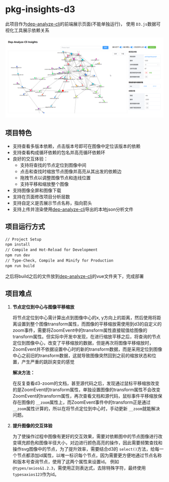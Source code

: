 # pkg-insights-d3

此项目作为[dep-analyze-cli](https://github.com/15871687941/dep-analyze-cli-sourcecode)的前端展示页面(不能单独运行)， 使用 `D3.js`数据可视化工具展示依赖关系

![screenshot](docs/images/screenshot.png)

## 项目特色

* 支持查看多版本依赖，点击版本号即可在图像中定位该版本的依赖
* 支持查看构成循环依赖的包名并高亮循环依赖环
* 良好的交互体验：
  * 支持将查找的节点定位到图像中间
  * 点击和查找时缩放节点图像并高亮从其出发的依赖边
  * 拖拽节点以调整图像节点和连线位置
  * 支持平移和缩放整个图像
* 支持图像全屏和图像下载
* 支持在页面修改项目分析层数
* 支持自定义是否展示节点名称，指向箭头
* 支持上传并渲染使用[dep-analyze-cli](https://github.com/15871687941/dep-analyze-cli-sourcecode)导出的本地json分析文件

## 项目运行方式

```sh
// Project Setup
npm install
// Compile and Hot-Reload for Development
npm run dev
// Type-Check, Compile and Minify for Production
npm run build
```

之后将build之后的文件放到[dep-analyze-cli](https://github.com/15871687941/dep-analyze-cli-sourcecode)的vue文件夹下，完成部署

## 项目难点

1. **节点定位到中心与图像平移缩放**

   将节点定位到中心需计算出点到图像中心的x, y方向上的距离，然后使用将距离设置到整个图像transform属性，而图像的平移缩放需使用到d3的自定义的zoom事件，需要将ZoomEvent中的transform属性直接赋值给图像的transform属性。但实际中开发中发现，在进行缩放平移之后，将查询的节点定位到图像中心，改变了平移缩放的数据，但是再次将图像平移缩放时，ZoomEvent并不依据设置中心时的新的transform数据，而是采用定位到图像中心之前旧的transform数据，这就导致图像突然回到之前的缩放状态和位置，产生严重的跳跃突变的感觉

   **解决方法：**

   在反复查看d3-zoom的文档，甚至源代码之后，发现通过鼠标平移缩放改变的是ZoomEvent的transform属性，单独设置图像的transform属性不会改变ZoomEvent的transform属性，再次查看文档和源代码，鼠标事件平移缩放保存在图像的 `__zoom`属性上，而ZoomEvent事件中的transform正是通过 `__zoom`属性计算的，所以在将节点定位到中心时，手动更新 `__zoom`就能解决问题。
2. **提升图像的交互体验**

   为了使操作过程中图像有更好的交互效果，需要对依赖图中的节点图像进行改变填充颜色和图像半径大小，对边进行颜色高亮的操作，因此需要频繁查找和操作svg图像中的节点，为了提升效率，需要结合d3的 `select()`方法，给每一个节点都添加id属性，以唯一标识每个节点，因为需要更方便地通过节点名称和版本号查询节点，使用了这两个属性来设置id。 例如 `@types/axios&1.2.3`，需使用正则表达式，去除特殊字符，最终使用 `typesaxios123`作为id。

